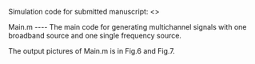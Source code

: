 Simulation code for submitted manuscript:
<<Co-inference of Intra- and Inter-spectrum Prior Information for Underwater Array Signal Enhancement >>

Main.m ---- The main code for generating multichannel signals with one broadband source and one single frequency source.

The output pictures of Main.m is in Fig.6 and Fig.7.
